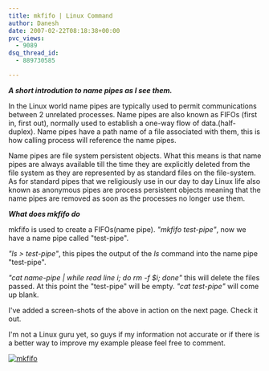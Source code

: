 ```yaml
---
title: mkfifo | Linux Command
author: Danesh
date: 2007-02-22T08:18:38+00:00
pvc_views:
  - 9089
dsq_thread_id:
  - 889730585

---
```

_**A short introdution to name pipes as I see them.**_

In the Linux world name pipes are typically used to permit communications between 2 unrelated processes. Name pipes are also known as FIFOs (first in, first out), normally used to establish a one-way flow of data.(half-duplex). Name pipes have a path name of a file associated with them, this is how calling process will reference the name pipes.

Name pipes are file system persistent objects. What this means is that name pipes are always available till the time they are explicitly deleted from the file system as they are represented by as standard files on the file-system. As for standard pipes that we religiously use in our day to day Linux life also known as anonymous pipes are process persistent objects meaning that the name pipes are removed as soon as the processes no longer use them.

_**What does mkfifo do**_

mkfifo is used to create a FIFOs(name pipe). _"mkfifo test-pipe"_, now we have a name pipe called "test-pipe".

_"ls > test-pipe"_, this pipes the output of the _ls_ command into the name pipe "test-pipe".

_"cat name-pipe | while read line i; do rm -f $i; done"_ this will delete the files passed. At this point the "test-pipe" will be empty. _"cat test-pipe"_ will come up blank.

I've added a screen-shots of the above in action on the next page. Check it out.

I'm not a Linux guru yet, so guys if my information not accurate or if there is a better way to improve my example please feel free to comment.

<!--more-->

[![mkfifo][1]][2]

 [1]: /wp-content/uploads/2007/02/22feb2007-mkfifo.jpg
 [2]: /wp-content/uploads/2007/02/22feb2007-mkfifo.jpg "mkfifo"